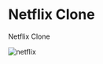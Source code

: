 # Netflix Clone
Netflix Clone

![netflix](https://user-images.githubusercontent.com/24326243/35013944-d378d6bc-fac3-11e7-98d6-b2357853f0bd.png)
